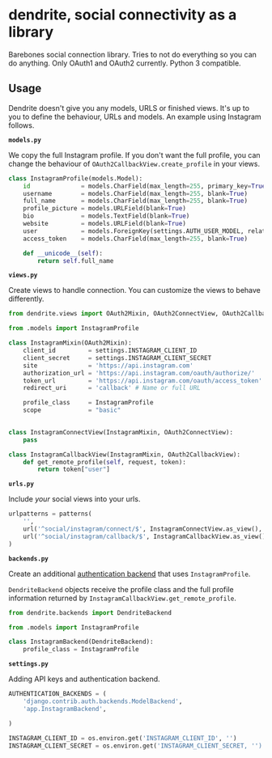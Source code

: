 # dendrite, social connectivity as a library

Barebones social connection library. Tries to not do everything so you
can do anything. Only OAuth1 and OAuth2 currently. Python 3
compatible.

## Usage

Dendrite doesn't give you any models, URLS or finished views. It's up to
you to define the behaviour, URLs and models. An example using
Instagram follows.


**`models.py`**

We copy the full Instagram profile. If you don't want the full
profile, you can change the behaviour of
`OAuth2CallbackView.create_profile` in your views.

```python
class InstagramProfile(models.Model):
    id              = models.CharField(max_length=255, primary_key=True)
    username        = models.CharField(max_length=255, blank=True)
    full_name       = models.CharField(max_length=255, blank=True)
    profile_picture = models.URLField(blank=True)
    bio             = models.TextField(blank=True)
    website         = models.URLField(blank=True)
    user            = models.ForeignKey(settings.AUTH_USER_MODEL, related_name='instagram_profiles')
    access_token    = models.CharField(max_length=255, blank=True)

    def __unicode__(self):
        return self.full_name
```

**`views.py`**

Create views to handle connection. You can customize the views to
behave differently. 

```python
from dendrite.views import OAuth2Mixin, OAuth2ConnectView, OAuth2CallbackView

from .models import InstagramProfile

class InstagramMixin(OAuth2Mixin):
    client_id         = settings.INSTAGRAM_CLIENT_ID
    client_secret     = settings.INSTAGRAM_CLIENT_SECRET
    site              = 'https://api.instagram.com'
    authorization_url = 'https://api.instagram.com/oauth/authorize/'
    token_url         = 'https://api.instagram.com/oauth/access_token'
    redirect_uri      = 'callback' # Name or full URL

    profile_class     = InstagramProfile
    scope             = "basic"

    
class InstagramConnectView(InstagramMixin, OAuth2ConnectView):
    pass

class InstagramCallbackView(InstagramMixin, OAuth2CallbackView):
    def get_remote_profile(self, request, token):
        return token["user"]
```

**`urls.py`**

Include *your* social views into your urls.

```python
urlpatterns = patterns(
    '',
    url('^social/instagram/connect/$', InstagramConnectView.as_view(), name='connect'),
    url('^social/instagram/callback/$', InstagramCallbackView.as_view(), name='callback'),
)
```

**`backends.py`**

Create an additional
[authentication backend](https://docs.djangoproject.com/en/1.5/topics/auth/customizing/#other-authentication-sources)
that uses `InstagramProfile`.

`DendriteBackend` objects receive the profile class and the full
profile information returned by `InstagramCallbackView.get_remote_profile`.

```python
from dendrite.backends import DendriteBackend

from .models import InstagramProfile

class InstagramBackend(DendriteBackend):
    profile_class = InstagramProfile
```

**`settings.py`**

Adding API keys and authentication backend.

```python
AUTHENTICATION_BACKENDS = (
    'django.contrib.auth.backends.ModelBackend',
    'app.InstagramBackend',

)

INSTAGRAM_CLIENT_ID = os.environ.get('INSTAGRAM_CLIENT_ID', '')
INSTAGRAM_CLIENT_SECRET = os.environ.get('INSTAGRAM_CLIENT_SECRET, '')
``` 
